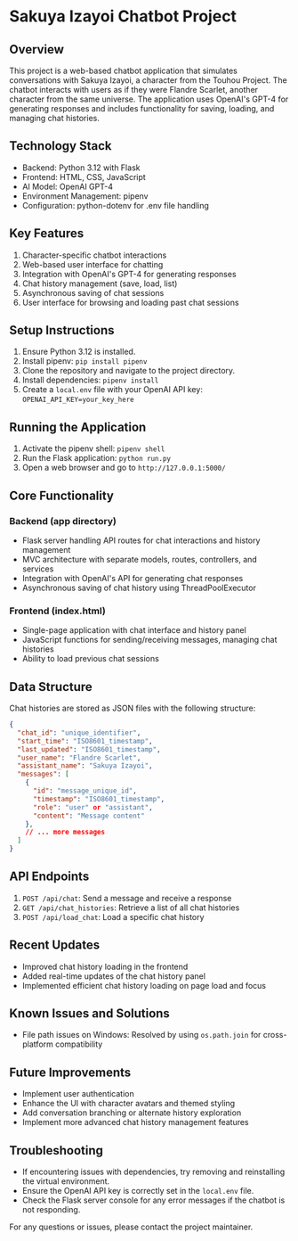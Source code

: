 # Sakuya Izayoi Chatbot Project

## Overview

This project is a web-based chatbot application that simulates conversations with Sakuya Izayoi, a character from the Touhou Project. The chatbot interacts with users as if they were Flandre Scarlet, another character from the same universe. The application uses OpenAI's GPT-4 for generating responses and includes functionality for saving, loading, and managing chat histories.

## Technology Stack

- Backend: Python 3.12 with Flask
- Frontend: HTML, CSS, JavaScript
- AI Model: OpenAI GPT-4
- Environment Management: pipenv
- Configuration: python-dotenv for .env file handling

## Key Features

1. Character-specific chatbot interactions
2. Web-based user interface for chatting
3. Integration with OpenAI's GPT-4 for generating responses
4. Chat history management (save, load, list)
5. Asynchronous saving of chat sessions
6. User interface for browsing and loading past chat sessions

## Setup Instructions

1. Ensure Python 3.12 is installed.
2. Install pipenv: `pip install pipenv`
3. Clone the repository and navigate to the project directory.
4. Install dependencies: `pipenv install`
5. Create a `local.env` file with your OpenAI API key: `OPENAI_API_KEY=your_key_here`

## Running the Application

1. Activate the pipenv shell: `pipenv shell`
2. Run the Flask application: `python run.py`
3. Open a web browser and go to `http://127.0.0.1:5000/`

## Core Functionality

### Backend (app directory)

- Flask server handling API routes for chat interactions and history management
- MVC architecture with separate models, routes, controllers, and services
- Integration with OpenAI's API for generating chat responses
- Asynchronous saving of chat history using ThreadPoolExecutor

### Frontend (index.html)

- Single-page application with chat interface and history panel
- JavaScript functions for sending/receiving messages, managing chat histories
- Ability to load previous chat sessions

## Data Structure

Chat histories are stored as JSON files with the following structure:

```json
{
  "chat_id": "unique_identifier",
  "start_time": "ISO8601_timestamp",
  "last_updated": "ISO8601_timestamp",
  "user_name": "Flandre Scarlet",
  "assistant_name": "Sakuya Izayoi",
  "messages": [
    {
      "id": "message_unique_id",
      "timestamp": "ISO8601_timestamp",
      "role": "user" or "assistant",
      "content": "Message content"
    },
    // ... more messages
  ]
}
```

## API Endpoints

1. `POST /api/chat`: Send a message and receive a response
2. `GET /api/chat_histories`: Retrieve a list of all chat histories
3. `POST /api/load_chat`: Load a specific chat history

## Recent Updates

- Improved chat history loading in the frontend
- Added real-time updates of the chat history panel
- Implemented efficient chat history loading on page load and focus

## Known Issues and Solutions

- File path issues on Windows: Resolved by using `os.path.join` for cross-platform compatibility

## Future Improvements

- Implement user authentication
- Enhance the UI with character avatars and themed styling
- Add conversation branching or alternate history exploration
- Implement more advanced chat history management features

## Troubleshooting

- If encountering issues with dependencies, try removing and reinstalling the virtual environment.
- Ensure the OpenAI API key is correctly set in the `local.env` file.
- Check the Flask server console for any error messages if the chatbot is not responding.

For any questions or issues, please contact the project maintainer.